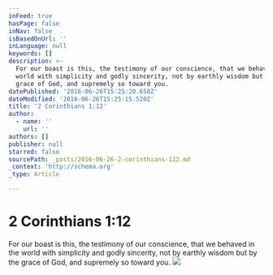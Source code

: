 ```yaml
---
inFeed: true
hasPage: false
inNav: false
isBasedOnUrl: ''
inLanguage: null
keywords: []
description: >-
  For our boast is this, the testimony of our conscience, that we behaved in the
  world with simplicity and godly sincerity, not by earthly wisdom but by the
  grace of God, and supremely so toward you.
datePublished: '2016-06-26T15:25:20.658Z'
dateModified: '2016-06-26T15:25:15.520Z'
title: '2 Corinthians 1:12'
author:
  - name: ''
    url: ''
authors: []
publisher: null
starred: false
sourcePath: _posts/2016-06-26-2-corinthians-112.md
_context: 'http://schema.org'
_type: Article

---
```

# 2 Corinthians 1:12

For our boast is this, the testimony of our conscience, that we behaved in the world with simplicity and godly sincerity, not by earthly wisdom but by the grace of God, and supremely so toward you.
![](https://the-grid-user-content.s3-us-west-2.amazonaws.com/fc0e541b-e205-4959-819a-d40b7ae2df16.jpg)